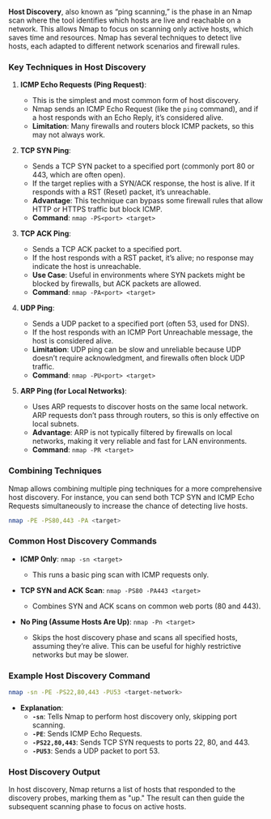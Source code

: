 **Host Discovery**, also known as “ping scanning,” is the phase in an Nmap scan where the tool identifies which hosts are live and reachable on a network. This allows Nmap to focus on scanning only active hosts, which saves time and resources. Nmap has several techniques to detect live hosts, each adapted to different network scenarios and firewall rules.

### Key Techniques in Host Discovery

1. **ICMP Echo Requests (Ping Request)**:
   - This is the simplest and most common form of host discovery.
   - Nmap sends an ICMP Echo Request (like the `ping` command), and if a host responds with an Echo Reply, it’s considered alive.
   - **Limitation**: Many firewalls and routers block ICMP packets, so this may not always work.

2. **TCP SYN Ping**:
   - Sends a TCP SYN packet to a specified port (commonly port 80 or 443, which are often open).
   - If the target replies with a SYN/ACK response, the host is alive. If it responds with a RST (Reset) packet, it’s unreachable.
   - **Advantage**: This technique can bypass some firewall rules that allow HTTP or HTTPS traffic but block ICMP.
   - **Command**: `nmap -PS<port> <target>`

3. **TCP ACK Ping**:
   - Sends a TCP ACK packet to a specified port.
   - If the host responds with a RST packet, it’s alive; no response may indicate the host is unreachable.
   - **Use Case**: Useful in environments where SYN packets might be blocked by firewalls, but ACK packets are allowed.
   - **Command**: `nmap -PA<port> <target>`

4. **UDP Ping**:
   - Sends a UDP packet to a specified port (often 53, used for DNS).
   - If the host responds with an ICMP Port Unreachable message, the host is considered alive.
   - **Limitation**: UDP ping can be slow and unreliable because UDP doesn’t require acknowledgment, and firewalls often block UDP traffic.
   - **Command**: `nmap -PU<port> <target>`

5. **ARP Ping (for Local Networks)**:
   - Uses ARP requests to discover hosts on the same local network. ARP requests don’t pass through routers, so this is only effective on local subnets.
   - **Advantage**: ARP is not typically filtered by firewalls on local networks, making it very reliable and fast for LAN environments.
   - **Command**: `nmap -PR <target>`

### Combining Techniques

Nmap allows combining multiple ping techniques for a more comprehensive host discovery. For instance, you can send both TCP SYN and ICMP Echo Requests simultaneously to increase the chance of detecting live hosts.

```bash
nmap -PE -PS80,443 -PA <target>
```

### Common Host Discovery Commands

- **ICMP Only**: `nmap -sn <target>`
  - This runs a basic ping scan with ICMP requests only.
  
- **TCP SYN and ACK Scan**: `nmap -PS80 -PA443 <target>`
  - Combines SYN and ACK scans on common web ports (80 and 443).

- **No Ping (Assume Hosts Are Up)**: `nmap -Pn <target>`
  - Skips the host discovery phase and scans all specified hosts, assuming they’re alive. This can be useful for highly restrictive networks but may be slower.

### Example Host Discovery Command

```bash
nmap -sn -PE -PS22,80,443 -PU53 <target-network>
```

- **Explanation**:
  - **`-sn`**: Tells Nmap to perform host discovery only, skipping port scanning.
  - **`-PE`**: Sends ICMP Echo Requests.
  - **`-PS22,80,443`**: Sends TCP SYN requests to ports 22, 80, and 443.
  - **`-PU53`**: Sends a UDP packet to port 53.

### Host Discovery Output

In host discovery, Nmap returns a list of hosts that responded to the discovery probes, marking them as "up." The result can then guide the subsequent scanning phase to focus on active hosts.
